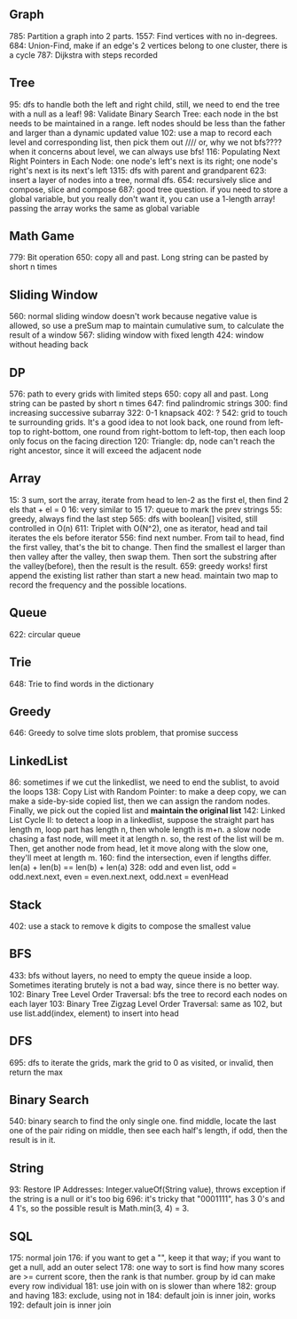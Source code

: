 ## Graph
785: Partition a graph into 2 parts.
1557: Find vertices with no in-degrees.
684: Union-Find, make if an edge's 2 vertices belong to one cluster, there is a cycle
787: Dijkstra with steps recorded

## Tree
95: dfs to handle both the left and right child, still, we need to end the tree with a null as a leaf!
98: Validate Binary Search Tree: each node in the bst needs to be maintained in a range. left nodes should be less than the father and larger than a dynamic updated value
102: use a map to record each level and corresponding list, then pick them out //// or, why we not bfs???? when it concerns about level, we can always use bfs!
116: Populating Next Right Pointers in Each Node: one node's left's next is its right; one node's right's next is its next's left
1315: dfs with parent and grandparent
623: insert a layer of nodes into a tree, normal dfs.
654: recursively slice and compose, slice and compose
687: good tree question. if you need to store a global variable, but you really don't want it, you can use a 1-length array! passing the array works the same as global variable

## Math Game
779: Bit operation
650: copy all and past. Long string can be pasted by short n times

## Sliding Window
560: normal sliding window doesn't work because negative value is allowed, so use a preSum map to maintain cumulative sum, to calculate the result of a window
567: sliding window with fixed length
424: window without heading back

## DP
576: path to every grids with limited steps
650: copy all and past. Long string can be pasted by short n times
647: find palindromic strings
300: find increasing successive subarray
322: 0-1 knapsack
402: ?
542: grid to touch te surrounding grids. It's a good idea to not look back, one round from left-top to right-bottom, one round from right-bottom to left-top, then each loop only focus on the facing direction
120: Triangle: dp, node can't reach the right ancestor, since it will exceed the adjacent node

## Array
15: 3 sum, sort the array, iterate from head to len-2 as the first el, then find 2 els that + el = 0
16: very similar to 15
17: queue to mark the prev strings
55: greedy, always find the last step
565: dfs with boolean[] visited, still controlled in O(n)
611: Triplet with O(N^2), one as iterator, head and tail iterates the els before iterator
556: find next number. From tail to head, find the first valley, that's the bit to change. Then find the smallest el larger than then valley after the valley, then swap them. Then sort the substring after the valley(before), then the result is the result.
659: greedy works! first append the existing list rather than start a new head. maintain two map to record the frequency and the possible locations. 

## Queue
622: circular queue

## Trie
648: Trie to find words in the dictionary

## Greedy
646: Greedy to solve time slots problem, that promise success

## LinkedList
86: sometimes if we cut the linkedlist, we need to end the sublist, to avoid the loops
138: Copy List with Random Pointer: to make a deep copy, we can make a side-by-side copied list, then we can assign the random nodes. Finally, we pick out the copied list and **maintain the original list**
142: Linked List Cycle II: to detect a loop in a linkedlist, suppose the straight part has length m, loop part has length n, then whole length is m+n. a slow node chasing a fast node, will meet it at length n. so, the rest of the list will be m. Then, get another node from head, let it move along with the slow one, they'll meet at length m.
160: find the intersection, even if lengths differ. len(a) + len(b) == len(b) + len(a)
328: odd and even list, odd = odd.next.next, even = even.next.next, odd.next = evenHead

## Stack
402: use a stack to remove k digits to compose the smallest value

## BFS
433: bfs without layers, no need to empty the queue inside a loop. Sometimes iterating brutely is not a bad way, since there is no better way.
102: Binary Tree Level Order Traversal: bfs the tree to record each nodes on each layer
103: Binary Tree Zigzag Level Order Traversal: same as 102, but use list.add(index, element) to insert into head

## DFS
695: dfs to iterate the grids, mark the grid to 0 as visited, or invalid, then return the max

## Binary Search
540: binary search to find the only single one. find middle, locate the last one of the pair riding on middle, then see each half's length, if odd, then the result is in it. 

## String
93: Restore IP Addresses: Integer.valueOf(String value), throws exception if the string is a null or it's too big
696: it's tricky that "0001111", has 3 0's and 4 1's, so the possible result is Math.min(3, 4) = 3.

## SQL
175: normal join
176: if you want to get a "", keep it that way; if you want to get a null, add an outer select
178: one way to sort is find how many scores are >= current score, then the rank is that number. group by id can make every row individual
181: use join with on is slower than where
182: group and having
183: exclude, using not in
184: default join is inner join, works 
192: default join is inner join